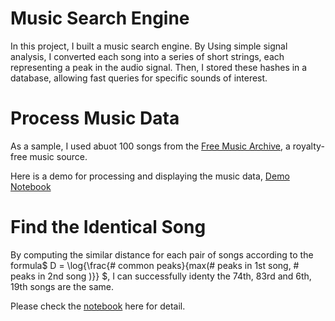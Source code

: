 Music Search Engine
====================

In this project, I built a music search engine. By Using simple signal analysis, I converted each song into a series of short strings, each representing a peak in the audio signal. Then, I stored these hashes in a database, allowing fast queries for specific sounds of interest. 

Process Music Data
===================

As a sample, I used abuot 100 songs from the [Free Music Archive](http://freemusicarchive.org), a royalty-free music source. 

Here is a demo for processing and displaying the music data, [Demo Notebook](http://nbviewer.ipython.org/github/eddieyue/Music_Search_Engine/blob/master/Demo_Music_Data.ipynb)

Find the Identical Song
=======================


By computing the similar distance for each pair of songs according to the formula$ D = \log{\frac{# common peaks}{max(# peaks in 1st song, # peaks in 2nd song )}} $, I can successfully identy the 74th, 83rd and 6th, 19th songs are the same. 

Please check the [notebook](http://nbviewer.ipython.org/github/eddieyue/Music_Search_Engine/blob/master/Music_Search_Engine.ipynb) here for detail. 




